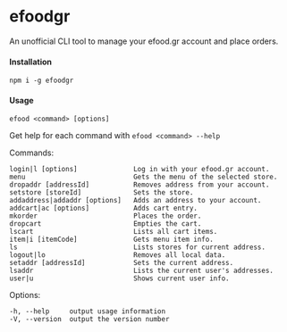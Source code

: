 # efoodgr
An unofficial CLI tool to manage your efood.gr account and place orders.

#### Installation
`npm i -g efoodgr`

#### Usage
  `efood <command> [options]`

  Get help for each command with
  `efood <command> --help`

  Commands:

    login|l [options]              Log in with your efood.gr account.
    menu                           Gets the menu of the selected store.
    dropaddr [addressId]           Removes address from your account.
    setstore [storeId]             Sets the store.
    addaddress|addaddr [options]   Adds an address to your account.
    addcart|ac [options]           Adds cart entry.
    mkorder                        Places the order.
    dropcart                       Empties the cart.
    lscart                         Lists all cart items.
    item|i [itemCode]              Gets menu item info.
    ls                             Lists stores for current address.
    logout|lo                      Removes all local data.
    setaddr [addressId]            Sets the current address.
    lsaddr                         Lists the current user's addresses.
    user|u                         Shows current user info.

  Options:

    -h, --help     output usage information
    -V, --version  output the version number
